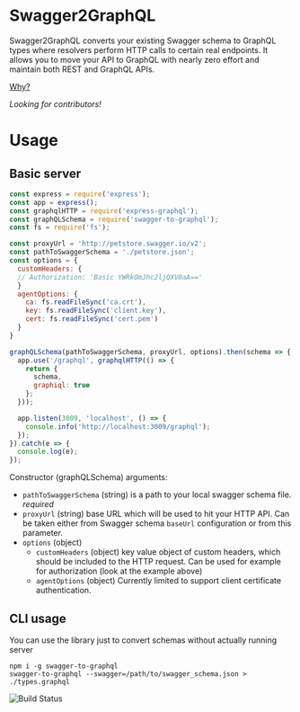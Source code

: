 # Swagger2GraphQL

Swagger2GraphQL converts your existing Swagger schema to GraphQL types where resolvers perform HTTP calls to certain real endpoints.
It allows you to move your API to GraphQL with nearly zero effort and maintain both REST and GraphQL APIs.

<a href="https://medium.com/@raxwunter/moving-existing-api-from-rest-to-graphql-205bab22c184">Why?</a>

*Looking for contributors!*

# Usage

## Basic server

```js
const express = require('express');
const app = express();
const graphqlHTTP = require('express-graphql');
const graphQLSchema = require('swagger-to-graphql');
const fs = require('fs');

const proxyUrl = 'http://petstore.swagger.io/v2';
const pathToSwaggerSchema = './petstore.json';
const options = {
  customHeaders: {
  // Authorization: 'Basic YWRkOmJhc2ljQXV0aA=='
  }
  agentOptions: {
    ca: fs.readFileSync('ca.crt'),
    key: fs.readFileSync('client.key'),
    cert: fs.readFileSync('cert.pem')
  }
}

graphQLSchema(pathToSwaggerSchema, proxyUrl, options).then(schema => {
  app.use('/graphql', graphqlHTTP(() => {
    return {
      schema,
      graphiql: true
    };
  }));

  app.listen(3009, 'localhost', () => {
    console.info('http://localhost:3009/graphql');
  });
}).catch(e => {
  console.log(e);
});
```

Constructor (graphQLSchema) arguments:
* `pathToSwaggerSchema` (string) is a path to your local swagger schema file. *required*
* `proxyUrl` (string) base URL which will be used to hit your HTTP API. Can be taken either from Swagger schema `baseUrl` configuration or from this parameter.
* `options` (object)
  - `customHeaders` (object) key value object of custom headers, which should be included to the HTTP request. Can be used for example for authorization (look at the example above)
  - `agentOptions` (object) Currently limited to support client certificate authentication.

## CLI usage

You can use the library just to convert schemas without actually running server

```
npm i -g swagger-to-graphql
swagger-to-graphql --swagger=/path/to/swagger_schema.json > ./types.graphql
```

![Build Status](https://travis-ci.org/yarax/swagger-to-graphql.svg?branch=master)

